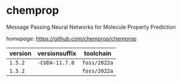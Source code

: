 # chemprop

Message Passing Neural Networks for Molecule Property Prediction

*homepage*: <https://github.com/chemprop/chemprop>

version | versionsuffix | toolchain
--------|---------------|----------
``1.5.2`` | ``-CUDA-11.7.0`` | ``foss/2022a``
``1.5.2`` |  | ``foss/2022a``
